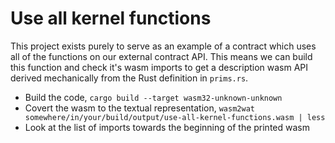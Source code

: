 # Use all kernel functions

This project exists purely to serve as an example of a contract which uses all
of the functions on our external contract API. This means we can build this
function and check it's wasm imports to get a description wasm API derived
mechanically from the Rust definition in `prims.rs`.

- Build the code, `cargo build --target wasm32-unknown-unknown`
- Covert the wasm to the textual representation, `wasm2wat somewhere/in/your/build/output/use-all-kernel-functions.wasm | less`
- Look at the list of imports towards the beginning of the printed wasm
